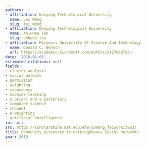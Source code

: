 ```yaml
---
authors:
- affiliation: Nanyang Technological University
  name: Lei Meng
  slug: lei_meng
- affiliation: Nanyang Technological University
  name: Ah-Hwee Tan
  slug: ahhwee_tan
- affiliation: Missouri University Of Science And Technology
  name: Donald C. Wunsch
  url: https://academic.microsoft.com/author/2127870723/
date: '2019-01-01'
estimated_citations: null
fields:
- cluster analysis
- social network
- permission
- weighting
- robustness
- machine learning
- a priori and a posteriori
- computer science
- channel
- a weighting
- artificial intelligence
in: null
src: https://scholarsmine.mst.edu/ele_comeng_facwork/3983/
title: Community Discovery in Heterogeneous Social Networks
year: 2019
---
```

